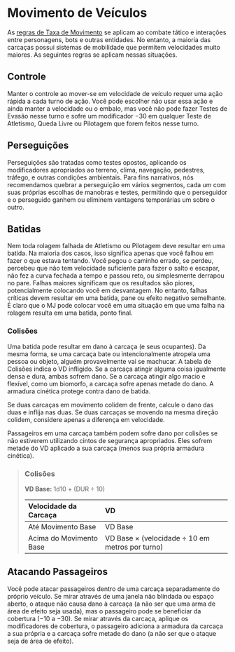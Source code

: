 # Movimento de Veículos

As [regras de Taxa de Movimento](../12/24-movement.md#movement-rate) se aplicam ao combate tático e interações entre personagens, bots e outras entidades. No entanto, a maioria das carcaças possui sistemas de mobilidade que permitem velocidades muito maiores. As seguintes regras se aplicam nessas situações.

## Controle

Manter o controle ao mover-se em velocidade de veículo requer uma ação rápida a cada turno de ação. Você pode escolher não usar essa ação e ainda manter a velocidade ou o embalo, mas você não pode fazer Testes de Evasão nesse turno e sofre um modificador −30 em qualquer Teste de Atletismo, Queda Livre ou Pilotagem que forem feitos nesse turno.

## Perseguições

Perseguições são tratadas como testes opostos, aplicando os modificadores apropriados ao terreno, clima, navegação, pedestres, tráfego, e outras condições ambientais. Para fins narrativos, nós recomendamos quebrar a perseguição em vários segmentos, cada um com suas próprias escolhas de manobras e testes, permitindo que o perseguidor e o perseguido ganhem ou eliminem vantagens temporárias um sobre o outro.

## Batidas

Nem toda rolagem falhada de Atletismo ou Pilotagem deve resultar em uma batida. Na maioria dos casos, isso significa apenas que você falhou em fazer o que estava tentando. Você pegou o caminho errado, se perdeu, percebeu que não tem velocidade suficiente para fazer o salto e escapar, não fez a curva fechada a tempo e passou reto, ou simplesmente derrapou no pare. Falhas maiores significam que os resultados são piores, potencialmente colocando você em desvantagem. No entanto, falhas críticas devem resultar em uma batida, pane ou efeito negativo semelhante. É claro que o MJ pode colocar você em uma situação em que uma falha na rolagem resulta em uma batida, ponto final.

### Colisões

Uma batida pode resultar em dano à carcaça (e seus ocupantes). Da mesma forma, se uma carcaça bate ou intencionalmente atropela uma pessoa ou objeto, alguém provavelmente vai se machucar. A tabela de Colisões indica o VD infligido. Se a carcaça atingir alguma coisa igualmente densa e dura, ambas sofrem dano. Se a carcaça atingir algo macio e flexível, como um biomorfo, a carcaça sofre apenas metade do dano. A armadura cinética protege contra dano de batida.

Se duas carcaças em movimento colidem de frente, calcule o dano das duas e inflija nas duas. Se duas carcaças se movendo na mesma direção colidem, considere apenas a diferença em velocidade.

Passageiros em uma carcaça também podem sofre dano por colisões se não estiverem utilizando cintos de segurança apropriados. Eles sofrem metade do VD aplicado a sua carcaça (menos sua própria armadura cinética).

<blockquote class="table">

### Colisões

**VD Base:** 1d10 + (DUR ÷ 10)

| Velocidade da Carcaça   | VD                                              |
|:----------------------- |:----------------------------------------------- |
| Até Movimento Base      | VD Base                                         |
| Acima do Movimento Base | VD Base × (velocidade ÷ 10 em metros por turno) |

</blockquote>

## Atacando Passageiros

Você pode atacar passageiros dentro de uma carcaça separadamente do próprio veículo. Se mirar através de uma janela não blindada ou espaço aberto, o ataque não causa dano à carcaça (a não ser que uma arma de área de efeito seja usada), mas o passageiro pode se beneficiar da cobertura (−10 a −30). Se mirar através da carcaça, aplique os modificadores de cobertura, o passageiro adiciona a armadura da carcaça a sua própria e a carcaça sofre metade do dano (a não ser que o ataque seja de área de efeito).
